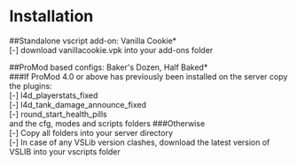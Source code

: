 # Installation  
##Standalone vscript add-on: Vanilla Cookie*  
	[-] download vanillacookie.vpk into your add-ons folder  

##ProMod based configs: Baker's Dozen, Half Baked*  
###If ProMod 4.0 or above has previously been installed on the server copy the plugins:  
	[-] l4d_playerstats_fixed  
	[-] l4d_tank_damage_announce_fixed  
	[-] round_start_health_pills  
	and the cfg, modes and scripts folders
###Otherwise  
	[-] Copy all folders into your server directory  
	[-] In case of any VSLib version clashes, download the latest version of VSLIB into your vscripts folder  


